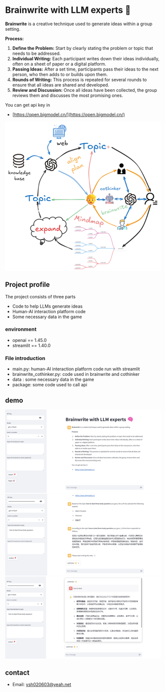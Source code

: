 # Brainwrite with LLM experts 🧠

**Brainwrite** is a creative technique used to generate ideas within a group setting. 

**Process:**
1. **Define the Problem:** Start by clearly stating the problem or topic that needs to be addressed.
2. **Individual Writing:** Each participant writes down their ideas individually, often on a sheet of paper or a digital platform.
3. **Passing Ideas:** After a set time, participants pass their ideas to the next person, who then adds to or builds upon them.
4. **Rounds of Writing:** This process is repeated for several rounds to ensure that all ideas are shared and developed.
5. **Review and Discussion:** Once all ideas have been collected, the group reviews them and discusses the most promising ones.

You can get api key in 
- [https://open.bigmodel.cn/](https://open.bigmodel.cn/)

![show](pic/show.png)



## Project profile

The project consists of three parts
- Code to help LLMs generate ideas
- Human-AI interaction platform code
- Some necessary data in the game


### environment
- openai == 1.45.0 
- streamlit == 1.40.0 

### File introduction
- main.py: human-AI interaction platform code run with streamlit
- brainwrite_cothinker.py: code used in brainwrite and cothinker
- data : some necessary data in the game
- package: some code used to call api


## demo
![demo1](pic/demo1.png)
![demo2](pic/demo2.png)
![demo3](pic/demo3.png)



## contact
- Email: ysh020603@yeah.net